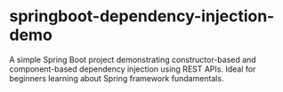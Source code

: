 # springboot-dependency-injection-demo
A simple Spring Boot project demonstrating constructor-based and component-based dependency injection using REST APIs. Ideal for beginners learning about Spring framework fundamentals.
